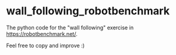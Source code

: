 # wall_following_robotbenchmark

The python code for the "wall following" exercise in https://robotbenchmark.net/.

Feel free to copy and improve :)
